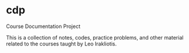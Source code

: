 # cdp
Course Documentation Project

This is a collection of notes, codes, practice problems, and other material
related to the courses taught by Leo Irakliotis.
